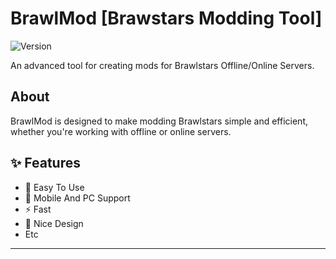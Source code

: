 # BrawlMod [Brawstars Modding Tool]

![Version](https://img.shields.io/badge/version-0.01%20Beta-blue)

An advanced tool for creating mods for Brawlstars Offline/Online Servers.

## About
BrawlMod is designed to make modding Brawlstars simple and efficient, whether you're working with offline or online servers.

## ✨ Features

- 🎯 Easy To Use
- 📱 Mobile And PC Support
- ⚡ Fast
- 🎨 Nice Design
- Etc

---
